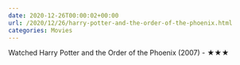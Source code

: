 ```yaml
---
date: 2020-12-26T00:00:02+00:00
url: /2020/12/26/harry-potter-and-the-order-of-the-phoenix.html
categories: Movies
---
```

Watched Harry Potter and the Order of the Phoenix (2007) - ★★★




